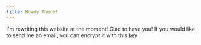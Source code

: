 ```yaml
---
title: Howdy There!
---
```


I'm rewriting this website at the moment! Glad to have you! If you would like to send me an email, you can encrypt it with this [key](https://github.com/zaiquiriw/zaiquiriw.github.io/raw/refs/heads/main/docs/assets/zaiquiriw_0x2A984C42_public.asc)
